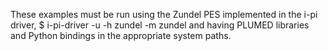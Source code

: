 These examples must be run using the Zundel PES implemented in the i-pi driver,
$ i-pi-driver -u -h zundel -m zundel
and having PLUMED libraries and Python bindings in the appropriate system paths.

